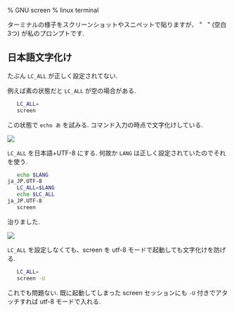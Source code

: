 % GNU screen
% linux terminal

ターミナルの様子をスクリーンショットやスニペットで貼りますが、
"&nbsp;&nbsp;&nbsp;" (空白3つ) が私のプロンプトです.

## 日本語文字化け

たぶん `LC_ALL` が正しく設定されてない.

例えば素の状態だと `LC_ALL` が空の場合がある.

```bash
   LC_ALL=
   screen
```

この状態で `echo あ` を試みる. コマンド入力の時点で文字化けしている.

![](https://i.imgur.com/kOJNNb5.png)

`LC_ALL` を日本語+UTF-8 にする.
何故か `LANG` は正しく設定されていたのでそれを使う.

```bash
   echo $LANG
ja_JP.UTF-8
   LC_ALL=$LANG
   echo $LC_ALL
ja_JP.UTF-8
   screen
```

治りました.

![](https://i.imgur.com/HKr3flc.png)

`LC_ALL` を設定しなくても、screen を utf-8 モードで起動しても文字化けを防げる.

```bash
   LC_ALL=
   screen -U
```

これでも問題ない. 既に起動してしまった screen セッションにも `-U` 付きでアタッチすれば utf-8 モードで入れる.
